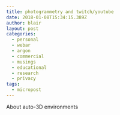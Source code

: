 ```yaml
---
title: photogrammetry and twitch/youtube
date: 2018-01-08T15:34:15.389Z
author: blair
layout: post
categories:
  - personal
  - webar
  - argon
  - commercial
  - musings
  - educational
  - research
  - privacy
tags:
  - micropost
---
```

About auto-3D environments
